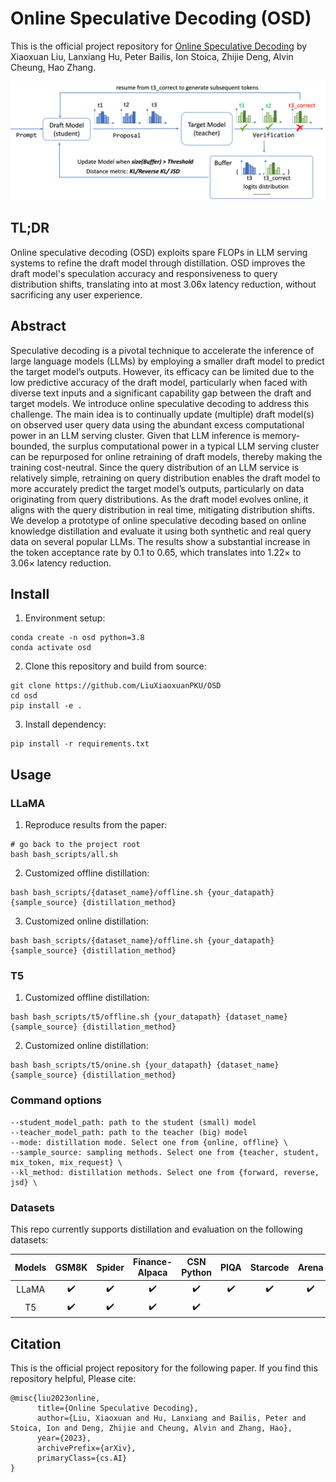 # Online Speculative Decoding (OSD)

This is the official project repository for [Online Speculative Decoding](https://arxiv.org/pdf/2310.07177.pdf) by Xiaoxuan Liu, Lanxiang Hu, Peter Bailis, Ion Stoica, Zhijie Deng, Alvin Cheung, Hao Zhang.

<p align="center"><img src="assets/arch.png" alt="Architecture" width="800"></p>

## TL;DR
Online speculative decoding (OSD) exploits spare FLOPs in LLM serving systems to refine the draft model through distillation. OSD improves the draft model's speculation accuracy and responsiveness to query distribution shifts, translating into at most 3.06x latency reduction, without sacrificing any user experience. 

## Abstract
Speculative decoding is a pivotal technique to accelerate the inference of large language models (LLMs) by employing a smaller draft model to predict the target model’s outputs. However, its efficacy can be limited due to the low predictive accuracy of the draft model, particularly when faced with diverse text inputs and a significant capability gap between the draft and target models. We introduce online speculative decoding to address this challenge. The main idea is to continually update (multiple) draft model(s) on observed user query data using the abundant excess computational power in an LLM serving cluster. Given that LLM inference is memory-bounded, the surplus computational power in a typical LLM serving cluster can be repurposed for online retraining of draft models, thereby making the training cost-neutral. Since the query distribution of an LLM service is relatively simple, retraining on query distribution enables the draft model to more accurately predict the target model’s outputs, particularly on data originating from query distributions. As the draft model evolves online, it aligns with the query distribution in real time, mitigating distribution shifts. We develop a prototype of online speculative decoding based on online knowledge distillation and evaluate it using both synthetic and real query data on several popular LLMs. The results show a substantial increase in the token acceptance rate by 0.1 to 0.65, which translates into 1.22× to 3.06× latency reduction.

## Install
1. Environment setup:
```
conda create -n osd python=3.8
conda activate osd
```
2. Clone this repository and build from source:
```
git clone https://github.com/LiuXiaoxuanPKU/OSD
cd osd
pip install -e .
```
3. Install dependency:
```
pip install -r requirements.txt
```

## Usage
### LLaMA
1. Reproduce results from the paper:
```
# go back to the project root
bash bash_scripts/all.sh
```
2. Customized offline distillation:
```
bash bash_scripts/{dataset_name}/offline.sh {your_datapath} {sample_source} {distillation_method}
```
3. Customized online distillation:
```
bash bash_scripts/{dataset_name}/offline.sh {your_datapath} {sample_source} {distillation_method}
```

### T5
1. Customized offline distillation:
```
bash bash_scripts/t5/offline.sh {your_datapath} {dataset_name} {sample_source} {distillation_method}
```
2. Customized online distillation:
```
bash bash_scripts/t5/onine.sh {your_datapath} {dataset_name} {sample_source} {distillation_method}
```

### Command options
```
--student_model_path: path to the student (small) model
--teacher_model_path: path to the teacher (big) model
--mode: distillation mode. Select one from {online, offline} \
--sample_source: sampling methods. Select one from {teacher, student, mix_token, mix_request} \
--kl_method: distillation methods. Select one from {forward, reverse, jsd} \
```

### Datasets
This repo currently supports distillation and evaluation on the following datasets:

Models | GSM8K | Spider | Finance-Alpaca | CSN Python | PIQA | Starcode | Arena | CNN Dailymail | Xsum |
:---: | :---: | :---: | :---: | :---: | :---: | :---: |:---: | :---: | :---: |
 LLaMA | :heavy_check_mark: | :heavy_check_mark: | :heavy_check_mark: | :heavy_check_mark: | :heavy_check_mark: | :heavy_check_mark: | :heavy_check_mark: |  |  |
T5 | :heavy_check_mark: | :heavy_check_mark: | :heavy_check_mark: | :heavy_check_mark: |  |  |  | :heavy_check_mark: | :heavy_check_mark: |

## Citation
This is the official project repository for the following paper. If you find this repository helpful, Please cite:
```
@misc{liu2023online,
      title={Online Speculative Decoding}, 
      author={Liu, Xiaoxuan and Hu, Lanxiang and Bailis, Peter and Stoica, Ion and Deng, Zhijie and Cheung, Alvin and Zhang, Hao},
      year={2023},
      archivePrefix={arXiv},
      primaryClass={cs.AI}
}
```
